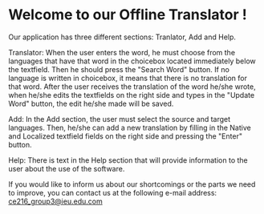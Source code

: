 # Welcome to our Offline Translator !

Our application has three different sections: Tranlator, Add and Help.

Translator: When the user enters the word, he must choose from the languages that have that word in the choicebox located immediately below
the textfield. Then he should press the "Search Word" button. If no language is written in choicebox, it means that
there is no translation for that word. After the user receives the translation of the word he/she wrote, when he/she edits the textfields on the right side
and types in the "Update Word" button, the edit he/she made will be saved.

Add: In the Add section, the user must select the source and target languages. Then, he/she can add a new translation by filling in the Native and Localized
textfield fields on the right side and pressing the "Enter" button.

Help: There is text in the Help section that will provide information to the user about the use of the software.

If you would like to inform us about our shortcomings or the parts we need to improve, you can contact us at the following
e-mail address: ce216_group3@ieu.edu.com

